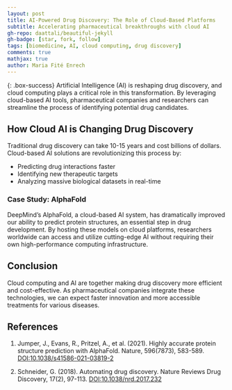 ```yaml
---
layout: post
title: AI-Powered Drug Discovery: The Role of Cloud-Based Platforms
subtitle: Accelerating pharmaceutical breakthroughs with cloud AI
gh-repo: daattali/beautiful-jekyll
gh-badge: [star, fork, follow]
tags: [biomedicine, AI, cloud computing, drug discovery]
comments: true
mathjax: true
author: Maria Fité Enrech
---
```


{: .box-success}
Artificial Intelligence (AI) is reshaping drug discovery, and cloud computing plays a critical role in this transformation. By leveraging cloud-based AI tools, pharmaceutical companies and researchers can streamline the process of identifying potential drug candidates.


## How Cloud AI is Changing Drug Discovery
Traditional drug discovery can take 10-15 years and cost billions of dollars. Cloud-based AI solutions are revolutionizing this process by:
- Predicting drug interactions faster
- Identifying new therapeutic targets
- Analyzing massive biological datasets in real-time

### Case Study: AlphaFold
DeepMind’s AlphaFold, a cloud-based AI system, has dramatically improved our ability to predict protein structures, an essential step in drug development. By hosting these models on cloud platforms, researchers worldwide can access and utilize cutting-edge AI without requiring their own high-performance computing infrastructure.

## Conclusion
Cloud computing and AI are together making drug discovery more efficient and cost-effective. As pharmaceutical companies integrate these technologies, we can expect faster innovation and more accessible treatments for various diseases.

## References
1. Jumper, J., Evans, R., Pritzel, A., et al. (2021). Highly accurate protein structure prediction with AlphaFold. Nature, 596(7873), 583-589. [DOI:10.1038/s41586-021-03819-2](https://www.nature.com/articles/s41586-021-03819-2)

2. Schneider, G. (2018). Automating drug discovery. Nature Reviews Drug Discovery, 17(2), 97-113. [DOI:10.1038/nrd.2017.232](https://www.nature.com/articles/nrd.2017.232)
